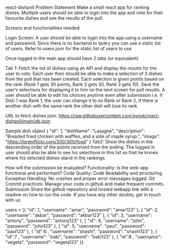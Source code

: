 react-dishpoll
Problem Statement
Make a small react app for ranking dishes. Multiple users should be able to login into the app and vote for their favourite dishes and see the results of the poll.

Screens and functionalities needed:

Login Screen: A user should be able to login into the app using a username and password. Since there is no backend to query you can use a static list of users. Refer to users.json for the static list of users to use

Once logged in the main app should have 2 tabs (or equivalent).

Tab 1: Fetch the list of dishes using an API and display the results for the user to vote. Each user then should be able to make a selection of 3 dishes from the poll that has been created. Each selection is given points based on the rank (Rank 1 gets 30 points, Rank 2 gets 20, Rank 3 gets 10). Save the user’s selections for displaying it to him on the next screen for poll results. A user should be able to edit his choices anytime even after submission i.e. if Dish 1 was Rank 1, the user can change it to no Rank or Rank 2, if there is another dish with the same rank the other dish will lose its rank

URL to fetch dishes json: https://raw.githubusercontent.com/syook/react-dishpoll/main/db.json

Sample dish object
{
    "id": 1,
    "dishName": "Lasagne",
    "description": "Breaded fried chicken with waffles, and a side of maple syrup.",
    "image": "https://loremflickr.com/300/300/food"
}
Tab2: Show the dishes in the descending order of the points received from the polling. The logged in user should also be able to see his selections in this list so that he knows where his selected dishes stand in the rankings.

How will the submission be evaluated?
Functionality: Is the web-app functional and performant?
Code Quality: Code Readability and structuring.
Exception Handling: No crashes and proper error messages logged.
Git Commit practices: Manage your code in github and make frequent commits.
Submission
Share the github repository and hosted webapp link with a readme on how to run the code. If you have any other doubts, get in touch with us

users =
 [{
      "id": 1,
      "username": "amar",
      "password": "amar123"
    },
    {
      "id": 2,
      "username": "akbar",
      "password": "akbar123"
    },
    {
      "id": 3,
      "username": "antony",
      "password": "antony123"
    },
    {
      "id": 4,
      "username": "john",
      "password": "john123"
    },
    {
      "id": 5,
      "username": "paul",
      "password": "paul123"
    },
    {
      "id":6 ,
      "username": "shashi",
      "password": "shashi123"
    },
    {
      "id":7 ,
      "username": "baki",
      "password": "baki123"
    },
    {
      "id":8 ,
      "username": "vegeta",
      "password": "vegeta123"
    }]